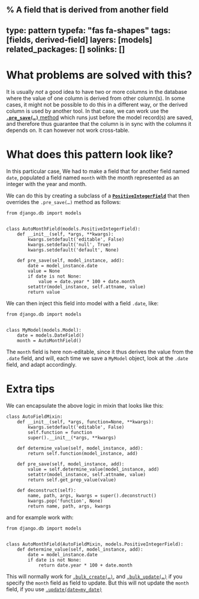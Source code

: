 % A field that is derived from another field
---
type: pattern
typefa: "fas fa-shapes"
tags: [fields, derived-field]
layers: [models]
related_packages: []
solinks: []
---

# What problems are solved with this?

It is usually *not* a good idea to have two or more columns in the database where the value of one column is derived from other column(s). In some cases, it might not be possible to do this in a different way, or the derived column is used by another tool. In that case, we can work use the [**`.pre_save(…)`** method](https://docs.djangoproject.com/en/5.2/ref/models/fields/#django.db.models.Field.pre_save) which runs just before the model record(s) are saved, and therefore thus guarantee that the column is in sync with the columns it depends on. It can however not work cross-table.

# What does this pattern look like?

In this particular case, We had to make a field that for another field named `date`, populated a field named `month` with the month represented as an integer with the year and month.

We can do this by creating a subclass of a [**`PositiveIntegerField`**](https://docs.djangoproject.com/en/stable/ref/models/fields/#positiveintegerfield) that then overrides the `.pre_save(…)` method as follows:

```python3
from django.db import models


class AutoMonthField(models.PositiveIntegerField):
    def __init__(self, *args, **kwargs):
        kwargs.setdefault('editable', False)
        kwargs.setdefault('null', True)
        kwargs.setdefault('default', None)

    def pre_save(self, model_instance, add):
        date = model_instance.date
        value = None
        if date is not None:
            value = date.year * 100 + date.month
        setattr(model_instance, self.attname, value)
        return value
```

We can then inject this field into model with a field `.date`, like:

```python3
from django.db import models


class MyModel(models.Model):
    date = models.DateField()
    month = AutoMonthField()
```

The `month` field is here non-editable, since it thus derives the value from the `.date` field, and will, each time we save a `MyModel` object, look at the `.date` field, and adapt accordingly.

# Extra tips

We can encapsulate the above logic in mixin that looks like this:

```python3
class AutoFieldMixin:
    def __init__(self, *args, function=None, **kwargs):
        kwargs.setdefault('editable', False)
        self.function = function
        super().__init__(*args, **kwargs)

    def determine_value(self, model_instance, add):
        return self.function(model_instance, add)

    def pre_save(self, model_instance, add):
        value = self.determine_value(model_instance, add)
        setattr(model_instance, self.attname, value)
        return self.get_prep_value(value)

    def deconstruct(self):
        name, path, args, kwargs = super().deconstruct()
        kwargs.pop('function', None)
        return name, path, args, kwargs
```

and for example work with:

```python3
from django.db import models


class AutoMonthField(AutoFieldMixin, models.PositiveIntegerField):
    def determine_value(self, model_instance, add):
        date = model_instance.date
        if date is not None:
            return date.year * 100 + date.month
```

This will normally work for [`.bulk_create(…)`](https://docs.djangoproject.com/en/stable/ref/models/querysets/#bulk-create), and [`.bulk_update(…)`](https://docs.djangoproject.com/en/stable/ref/models/querysets/#bulk-update) if you specify the `month` field as field to update. But this will not update the `month` field, if you use [`.update(date=my_date)`](https://docs.djangoproject.com/en/stable/ref/models/querysets/#update)
